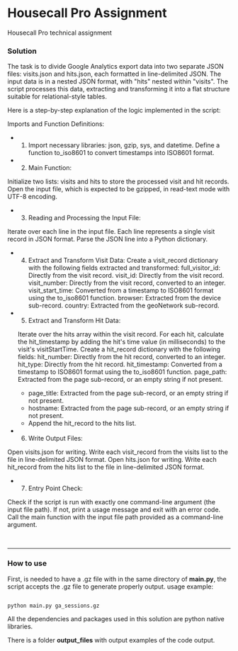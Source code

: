 # Housecall Pro Assignment
Housecall Pro technical assignment


### Solution 

The task is to divide Google Analytics export data into two separate JSON files: visits.json and hits.json, each formatted in line-delimited JSON. The input data is in a nested JSON format, with "hits" nested within "visits". The script processes this data, extracting and transforming it into a flat structure suitable for relational-style tables.

Here is a step-by-step explanation of the logic implemented in the script:

Imports and Function Definitions:

- 1. Import necessary libraries: json, gzip, sys, and datetime.
Define a function to_iso8601 to convert timestamps into ISO8601 format.


- 2. Main Function:

Initialize two lists: visits and hits to store the processed visit and hit records.
Open the input file, which is expected to be gzipped, in read-text mode with UTF-8 encoding.

- 3. Reading and Processing the Input File:

Iterate over each line in the input file. Each line represents a single visit record in JSON format.
Parse the JSON line into a Python dictionary.

- 4. Extract and Transform Visit Data:
Create a visit_record dictionary with the following fields extracted and transformed:
  full_visitor_id: Directly from the visit record.
  visit_id: Directly from the visit record.
  visit_number: Directly from the visit record, converted to an integer.
  visit_start_time: Converted from a timestamp to ISO8601 format using the to_iso8601 function.
  browser: Extracted from the device sub-record.
  country: Extracted from the geoNetwork sub-record.


- 5. Extract and Transform Hit Data:

  Iterate over the hits array within the visit record.
  For each hit, calculate the hit_timestamp by adding the hit's time value (in milliseconds) to the visit's visitStartTime.
  Create a hit_record dictionary with the following fields:
  hit_number: Directly from the hit record, converted to an integer.
  hit_type: Directly from the hit record.
  hit_timestamp: Converted from a timestamp to ISO8601 format using the to_iso8601 function.
  page_path: Extracted from the page sub-record,
  or an empty string if not present.
  - page_title: Extracted from the page sub-record, or an empty string if not present.
  - hostname: Extracted from the page sub-record, or an empty string if not present.
  - Append the hit_record to the hits list.

- 6. Write Output Files:

Open visits.json for writing. Write each visit_record from the visits list to the file in line-delimited JSON format.
Open hits.json for writing. Write each hit_record from the hits list to the file in line-delimited JSON format.

- 7. Entry Point Check:

Check if the script is run with exactly one command-line argument (the input file path). If not, print a usage message and exit with an error code.
Call the main function with the input file path provided as a command-line argument.

<br>
<hr>

### How to use 

First, is needed to have a .gz file with in the same directory of **main.py**, the script accepts the .gz file to generate properly output. 
usage example: 

```python

python main.py ga_sessions.gz

```

All the dependencies and packages used in this solution are python native libraries. 
<br>

There is a folder **output_files** with output examples of the code output.

<br>
